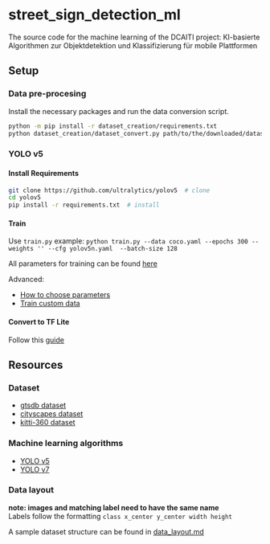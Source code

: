 # street_sign_detection_ml

The source code for the machine learning of the DCAITI project: KI-basierte Algorithmen zur Objektdetektion und Klassifizierung für mobile Plattformen

## Setup

### Data pre-procesing

Install the necessary packages and run the data conversion script.

``` bash
python -m pip install -r dataset_creation/requirements.txt
python dataset_creation/dataset_convert.py path/to/the/downloaded/dataset path/where/the/converted/dataset/should/be/stored
```

### YOLO v5

#### Install Requirements

``` bash
git clone https://github.com/ultralytics/yolov5  # clone
cd yolov5
pip install -r requirements.txt  # install
```

#### Train

Use `train.py` example:
`python train.py --data coco.yaml --epochs 300 --weights '' --cfg yolov5n.yaml  --batch-size 128`

All parameters for training can be found [here](https://github.com/ultralytics/yolov5/blob/1ae91940abe9ca3e064784bb18c12271ab3157b4/train.py#L433)

Advanced:

* [How to choose parameters](https://github.com/ultralytics/yolov5/wiki/Tips-for-Best-Training-Results)
* [Train custom data](https://github.com/ultralytics/yolov5/wiki/Train-Custom-Data)

#### Convert to TF Lite

Follow this [guide](https://github.com/ultralytics/yolov5/issues/251)

## Resources

### Dataset

* [gtsdb dataset](https://benchmark.ini.rub.de/gtsdb_dataset.html)
* [cityscapes dataset](https://www.cityscapes-dataset.com/dataset-overview/)
* [kitti-360 dataset](https://www.cvlibs.net/datasets/kitti-360/index.php)

### Machine learning algorithms

* [YOLO v5](https://github.com/ultralytics/yolov5)
* [YOLO v7](https://github.com/WongKinYiu/yolov7)

### Data layout

**note: images and matching label need to have the same name** <br/>
Labels follow the formatting `class x_center y_center width height`

A sample dataset structure can be found in [data_layout.md](data_layout.md)
